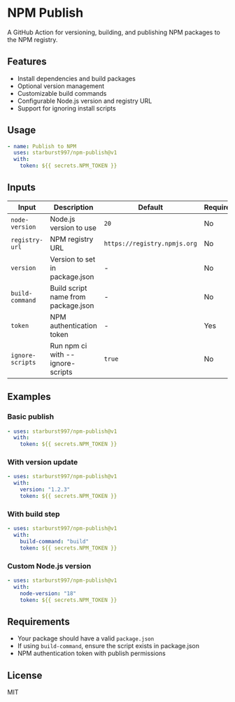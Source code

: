 # NPM Publish

A GitHub Action for versioning, building, and publishing NPM packages to the NPM registry.

## Features

- Install dependencies and build packages
- Optional version management
- Customizable build commands
- Configurable Node.js version and registry URL
- Support for ignoring install scripts

## Usage

```yaml
- name: Publish to NPM
  uses: starburst997/npm-publish@v1
  with:
    token: ${{ secrets.NPM_TOKEN }}
```

## Inputs

| Input            | Description                         | Default                      | Required |
| ---------------- | ----------------------------------- | ---------------------------- | -------- |
| `node-version`   | Node.js version to use              | `20`                         | No       |
| `registry-url`   | NPM registry URL                    | `https://registry.npmjs.org` | No       |
| `version`        | Version to set in package.json      | -                            | No       |
| `build-command`  | Build script name from package.json | -                            | No       |
| `token`          | NPM authentication token            | -                            | Yes      |
| `ignore-scripts` | Run npm ci with --ignore-scripts    | `true`                       | No       |

## Examples

### Basic publish

```yaml
- uses: starburst997/npm-publish@v1
  with:
    token: ${{ secrets.NPM_TOKEN }}
```

### With version update

```yaml
- uses: starburst997/npm-publish@v1
  with:
    version: "1.2.3"
    token: ${{ secrets.NPM_TOKEN }}
```

### With build step

```yaml
- uses: starburst997/npm-publish@v1
  with:
    build-command: "build"
    token: ${{ secrets.NPM_TOKEN }}
```

### Custom Node.js version

```yaml
- uses: starburst997/npm-publish@v1
  with:
    node-version: "18"
    token: ${{ secrets.NPM_TOKEN }}
```

## Requirements

- Your package should have a valid `package.json`
- If using `build-command`, ensure the script exists in package.json
- NPM authentication token with publish permissions

## License

MIT
